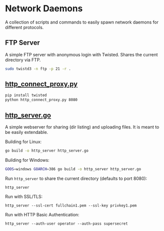 # Network Daemons

A collection of scripts and commands to easily spawn network daemons for different protocols.

## FTP Server

A simple FTP server with anonymous login with Twisted. Shares the current directory via FTP.

```bash
sudo twistd3 -n ftp -p 21 -r .
```

## [http_connect_proxy.py](http_connect_proxy.py)

```bash
pip install twisted
python http_connect_proxy.py 8080
```

## [http_server.go](http_server.go)

A simple webserver for sharing (dir listing) and uploading files. It is meant to be easily extendable.

Building for Linux:

```bash
go build -o http_server http_server.go
```

Building for Windows:

```bash
GOOS=windows GOARCH=386 go build -o http_server http_server.go
```

Run `http_server` to share the current directory (defaults to port 8080):

```
http_server
```

Run with SSL/TLS:

```
http_server --ssl-cert fullchain1.pem --ssl-key privkey1.pem
```

Run with HTTP Basic Authentication:

```
http_server --auth-user operator --auth-pass supersecret
```
